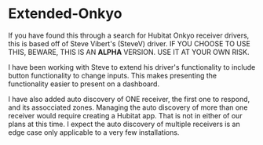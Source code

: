 # Extended-Onkyo

If you have found this through a search for Hubitat Onkyo receiver drivers, this is based off of Steve Vibert's (SteveV) driver.  IF YOU CHOOSE TO USE THIS, BEWARE, THIS IS AN **ALPHA** VERSION. USE IT AT YOUR OWN RISK.

I have been working with Steve to extend his driver's functionality to include button functionality to change inputs.  This makes presenting the functionality easier to present on a dashboard.

I have also added auto discovery of ONE receiver, the first one to respond, and its assocciated zones.  Managing the auto discovery of more than one receiver would require creating a Hubitat app.  That is not in either of our plans at this time.  I expect the auto discovery of multiple receivers is an edge case only applicable to a very few installations.
